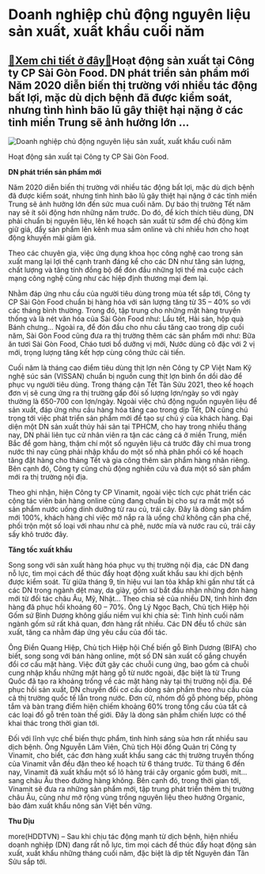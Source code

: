 Doanh nghiệp chủ động nguyên liệu sản xuất, xuất khẩu cuối năm
==============================================================

[:gift:Xem chi tiết ở đây:gift:](https://hddtvn.com/doanh-nghiep-chu-dong-nguyen-lieu-san-xuat-xuat-khau-cuoi-nam/)Hoạt động sản xuất tại Công ty CP Sài Gòn Food. DN phát triển sản phẩm mới Năm 2020 diễn biến thị trường với nhiều tác động bất lợi, mặc dù dịch bệnh đã được kiểm soát, nhưng tình hình bão lũ gây thiệt hại nặng ở các tỉnh miền Trung sẽ ảnh hưởng lớn …
-----------------------------------------------------------------------------------------------------------------------------------------------------------------------------------------------------------------------------------------------------------





![Doanh nghiệp chủ động nguyên liệu sản xuất, xuất khẩu cuối năm](https://hddtvn.com/wp-content/uploads/2021/01/5211_12-_1857_IMG_1701.jpg "Doanh nghiệp chủ động nguyên liệu sản xuất, xuất khẩu cuối năm")


Hoạt động sản xuất tại Công ty CP Sài Gòn Food.



**DN phát triển sản phẩm mới**


Năm 2020 diễn biến thị trường với nhiều tác động bất lợi, mặc dù dịch bệnh đã được kiểm soát, nhưng tình hình bão lũ gây thiệt hại nặng ở các tỉnh miền Trung sẽ ảnh hưởng lớn đến sức mua cuối năm. Dự báo thị trường Tết năm nay sẽ ít sôi động hơn những năm trước. Do đó, để kích thích tiêu dùng, DN phải chuẩn bị nguyên liệu, lên kế hoạch sản xuất từ sớm để chủ động kìm giữ giá, đẩy sản phẩm lên kênh mua sắm online và chi nhiều hơn cho hoạt động khuyến mãi giảm giá.





Theo các chuyên gia, việc ứng dụng khoa học công nghệ cao trong sản xuất mang lại lợi thế cạnh tranh đáng kể cho các DN như tăng sản lượng, chất lượng và tăng tính đồng bộ để đón đầu những lợi thế mà cuộc cách mạng công nghệ cũng như các hiệp định thương mại đem lại.



Nhằm đáp ứng nhu cầu của người tiêu dùng trong mùa tết sắp tới, Công ty CP Sài Gòn Food chuẩn bị hàng hóa với sản lượng tăng từ 35 – 40% so với các tháng bình thường. Trong đó, tập trung cho những mặt hàng truyền thống và là nét văn hóa của Sài Gòn Food như: Lẩu tết, Hải sản, hộp quà Bánh chưng… Ngoài ra, để đón đầu cho nhu cầu tăng cao trong dịp cuối năm, Sài Gòn Food cũng đưa ra thị trường thêm các sản phẩm mới như: Bữa ăn tươi Sài Gòn Food, Cháo tươi bổ dưỡng vị mới, Nước dùng cô đặc với 2 vị mới, trọng lượng tăng kết hợp cùng công thức cải tiến.


Cuối năm là tháng cao điểm tiêu dùng thịt lợn nên Công ty CP Việt Nam Kỹ nghệ súc sản (VISSAN) chuẩn bị nguồn cung thịt lợn bình ổn dồi dào để phục vụ người tiêu dùng. Trong tháng cận Tết Tân Sửu 2021, theo kế hoạch đơn vị sẽ cung ứng ra thị trường gấp đôi số lượng lợn/ngày so với ngày thường là 650-700 con lợn/ngày. Ngoài việc chủ động nguồn nguyên liệu để sản xuất, đáp ứng nhu cầu hàng hóa tăng cao trong dịp Tết, DN cũng chú trọng tới việc phát triển sản phẩm mới để tạo sự chú ý của khách hàng. Đại diện một DN sản xuất thủy hải sản tại TPHCM, cho hay trong nhiều tháng nay, DN phải liên tục cử nhân viên ra tận các cảng cá ở miền Trung, miền Bắc để gom hàng, thậm chí một số nguyên liệu cá trước đây chỉ mua trong nước thì nay cũng phải nhập khẩu do một số nhà phân phối có kế hoạch tăng đặt hàng cho tháng Tết và gia công thêm sản phẩm hàng nhãn riêng. Bên cạnh đó, Công ty cũng chủ động nghiên cứu và đưa một số sản phẩm mới ra thị trường nội địa.


Theo ghi nhận, hiện Công ty CP Vinamit, ngoài việc tích cực phát triển các cộng tác viên bán hàng online cũng đang chuẩn bị cho sự ra mắt một số sản phẩm nước uống dinh dưỡng từ rau củ, trái cây. Đây là dòng sản phẩm mới 100%, khách hàng chỉ việc mở nắp ra là uống chứ không cần pha chế, phối trộn một số loại với nhau như cà phê, nước mía và nước rau củ, trái cây sấy khô trước đây.


**Tăng tốc xuất khẩu**


Song song với sản xuất hàng hóa phục vụ thị trường nội địa, các DN đang nỗ lực, tìm mọi cách để thúc đẩy hoạt động xuất khẩu sau khi dịch bệnh được kiểm soát. Từ giữa tháng 9, tín hiệu vui lan tỏa khắp khi gần như tất cả các DN trong ngành dệt may, da giày, gốm sứ bắt đầu nhận những đơn hàng mới từ đối tác châu Âu, Mỹ, Nhật… Theo chia sẻ của nhiều DN, tình hình đơn hàng đã phục hồi khoảng 60 – 70%. Ông Lý Ngọc Bạch, Chủ tịch Hiệp hội Gốm sứ Bình Dương không giấu niềm vui khi chia sẻ: Tình hình cuối năm ngành gốm sứ rất khả quan, đơn hàng rất nhiều. Các DN đều tổ chức sản xuất, tăng ca nhằm đáp ứng yêu cầu của đối tác.


Ông Điền Quang Hiệp, Chủ tịch Hiệp hội Chế biến gỗ Bình Dương (BIFA) cho biết, song song với bán hàng online, một số DN sản xuất cố gắng chuyển đổi cơ cấu mặt hàng. Việc đứt gãy các chuỗi cung ứng, bao gồm cả chuỗi cung nhập khẩu những mặt hàng gỗ từ nước ngoài, đặc biệt là từ Trung Quốc đã tạo ra khoảng trống về các mặt hàng này tại thị trường nội địa. Để phục hồi sản xuất, DN chuyển đổi cơ cấu dòng sản phẩm theo nhu cầu của cả thị trường quốc tế lẫn trong nước. Đơn cử, nhóm đồ gỗ phòng bếp, phòng tắm và bàn trang điểm hiện chiếm khoảng 60% trong tổng cầu của tất cả các loại đồ gỗ trên toàn thế giới. Đây là dòng sản phẩm chiến lược có thể khai thác trong thời gian tới.


Đối với lĩnh vực chế biến thực phẩm, tình hình sáng sủa hơn rất nhiều sau dịch bệnh. Ông Nguyễn Lâm Viên, Chủ tịch Hội đồng Quản trị Công ty Vinamit, cho biết, các đơn hàng xuất khẩu sang các thị trường truyền thống của Vinamit vẫn đều đặn theo kế hoạch từ 6 tháng trước. Từ tháng 6 đến nay, Vinamit đã xuất khẩu một số lô hàng trái cây organic gồm bưởi, mít… sang châu Âu theo đường hàng không. Bên cạnh đó, trong thời gian tới, Vinamit sẽ đưa ra những sản phẩm mới, tập trung phát triển thêm thị trường châu Âu, cũng như mở rộng vùng trồng nguyên liệu theo hướng Organic, bảo đảm xuất khẩu nông sản Việt bền vững.




**Thu Dịu**



more(HDDTVN) – Sau khi chịu tác động mạnh từ dịch bệnh, hiện nhiều doanh nghiệp (DN) đang rất nỗ lực, tìm mọi cách để thúc đẩy hoạt động sản xuất, xuất khẩu những tháng cuối năm, đặc biệt là dịp tết Nguyên đán Tân Sửu sắp tới.

